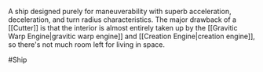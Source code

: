 A ship designed purely for maneuverability with superb acceleration, deceleration, and turn radius characteristics.
The major drawback of a <span class="miscellaneous">[[Cutter]]</span> is that the interior is almost entirely taken up by the <span class="miscellaneous">[[Gravitic Warp Engine|gravitic warp engine]]</span> and <span class="miscellaneous">[[Creation Engine|creation engine]]</span>, so there's not much room left for living in space.

#Ship